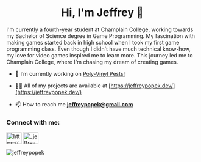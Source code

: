 <h1 align="center">Hi, I'm Jeffrey 👋</h1>

I'm currently a fourth-year student at Champlain College, working towards my Bachelor of Science degree in Game Programming. My fascination with making games started back in high school when I took my first game programming class. Even though I didn't have much technical know-how, my love for video games inspired me to learn more. This journey led me to Champlain College, where I'm chasing my dream of creating games.

- 🔭 I’m currently working on [Poly-Vinyl Pests!](https://jeffreypopek.dev/poly-vinyl-pests.html)

- 👨‍💻 All of my projects are available at [https://jeffreypopek.dev/](https://jeffreypopek.dev/)

- 📫 How to reach me **jeffreypopek@gmail.com**

<h3 align="left">Connect with me:</h3>
<p align="left">
<a href="https://linkedin.com/in/https://www.linkedin.com/in/jeffreypopek/" target="blank"><img align="center" src="https://raw.githubusercontent.com/rahuldkjain/github-profile-readme-generator/master/src/images/icons/Social/linked-in-alt.svg" alt="https://www.linkedin.com/in/jeffreypopek/" height="30" width="40" /></a>
<a href="https://discord.gg/_jeffrey" target="blank"><img align="center" src="https://raw.githubusercontent.com/rahuldkjain/github-profile-readme-generator/master/src/images/icons/Social/discord.svg" alt="_jeffrey" height="30" width="40" /></a>
</p>

<p><img align="center" src="https://github-readme-stats.vercel.app/api/top-langs?username=jeffreypopek&show_icons=true&locale=en&layout=compact" alt="jeffreypopek" /></p>


